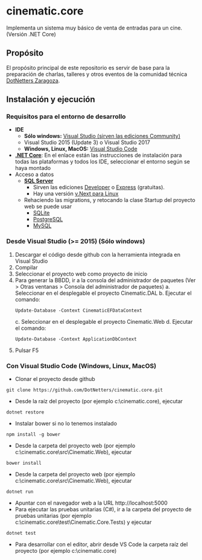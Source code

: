 # cinematic.core

Implementa un sistema muy básico de venta de entradas para un cine. (Versión .NET Core)

## Propósito

El propósito principal de este repositorio es servir de base para la preparación de charlas, talleres y otros eventos de la comunidad técnica [DotNetters Zaragoza](http://dotnetters.es).

## Instalación y ejecución

### Requisitos para el entorno de desarrollo

- **IDE**
  - **Sólo windows:** [Visual Studio (sirven las ediciones Community)](https://www.visualstudio.com/es/downloads/)
  - Visual Studio 2015 (Update 3) o Visual Studio 2017
  - **Windows, Linux, MacOS:** [Visual Studio Code](http://code.visualstudio.com/)
- [**.NET Core**](https://www.microsoft.com/net/core): En el enlace están las instrucciones de instalación para todas las plataformas y todos los IDE, seleccionar el entorno según se haya montado
- Acceso a datos
  - [**SQL Server**](https://www.microsoft.com/es-es/sql-server/sql-server-downloads)
    - Sirven las ediciones [Developer](https://my.visualstudio.com/Benefits?Wt.mc_id=o~msft~sql-server-dev-edition&campaign=o~msft~sql-server-dev-edition) o [Express](https://go.microsoft.com/fwlink/?LinkID=799012) (gratuitas).
    - Hay una versión [v.Next para Linux](https://www.microsoft.com/es-es/sql-server/sql-server-vnext-including-Linux)
  - Rehaciendo las migrations, y retocando la clase Startup del proyecto web se puede usar 
    - [SQLite](https://www.sqlite.org/)
    - [PostgreSQL](https://www.postgresql.org/)
    - [MySQL](https://www.mysql.com/)


### Desde Visual Studio (>= 2015) (Sólo windows)

1. Descargar el código desde github con la herramienta integrada en Visual Studio
2. Compilar
3. Seleccionar el proyecto web como proyecto de inicio
4. Para generar la BBDD, ir a la consola del administrador de paquetes (Ver > Otras ventanas > Consola del administrador de paquetes)
   a. Seleccionar en el desplegable el proyecto Cinematic.DAL
   b. Ejecutar el comando: 
    ```<bash>
    Update-Database -Context CinematicEFDataContext
    ```
   c. Seleccionar en el desplegable el proyecto Cinematic.Web
   d. Ejecutar el comando: 
    ```<bash>
    Update-Database -Context ApplicationDbContext
    ```
9. Pulsar F5

### Con Visual Studio Code (Windows, Linux, MacOS)

- Clonar el proyecto desde github
```<bash>
git clone https://github.com/DotNetters/cinematic.core.git
```
- Desde la raíz del proyecto (por ejemplo c:\cinematic.core), ejecutar 
```<bash>
dotnet restore
```
- Instalar bower si no lo tenemos instalado
```<bash>
npm install -g bower
```
- Desde la carpeta del proyecto web (por ejemplo c:\cinematic.core\src\Cinematic.Web), ejecutar
```<bash>
bower install 
```
- Desde la carpeta del proyecto web (por ejemplo c:\cinematic.core\src\Cinematic.Web), ejecutar
```<bash>
dotnet run 
```
- Apuntar con el navegador web a la URL http://localhost:5000
- Para ejecutar las pruebas unitarias (C#), ir a la carpeta del proyecto de pruebas unitarias (por ejemplo c:\cinematic.core\test\Cinematic.Core.Tests) y ejecutar
```<language>
dotnet test
```
- Para desarrollar con el editor, abrir desde VS Code la carpeta raíz del proyecto (por ejemplo c:\cinematic.core)
